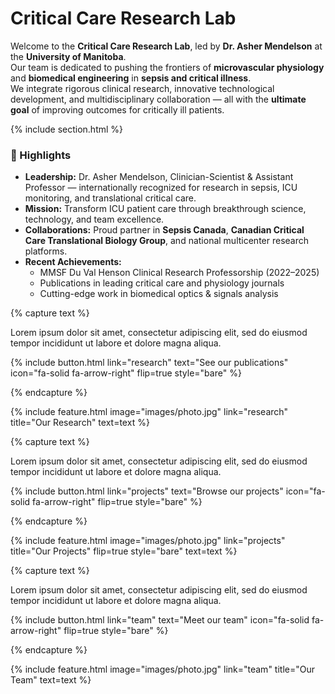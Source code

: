 ---
---

# Critical Care Research Lab 

Welcome to the **Critical Care Research Lab**, led by **Dr. Asher Mendelson** at the **University of Manitoba**.  
Our team is dedicated to pushing the frontiers of **microvascular physiology** and **biomedical engineering** in **sepsis and critical illness**.  
We integrate rigorous clinical research, innovative technological development, and multidisciplinary collaboration — all with the **ultimate goal** of improving outcomes for critically ill patients.

{% include section.html %}

### 🌟 Highlights

- **Leadership:** Dr. Asher Mendelson, Clinician-Scientist & Assistant Professor — internationally recognized for research in sepsis, ICU monitoring, and translational critical care.
- **Mission:** Transform ICU patient care through breakthrough science, technology, and team excellence.
- **Collaborations:** Proud partner in **Sepsis Canada**, **Canadian Critical Care Translational Biology Group**, and national multicenter research platforms.
- **Recent Achievements:**
  - MMSF Du Val Henson Clinical Research Professorship (2022–2025)  
  - Publications in leading critical care and physiology journals  
  - Cutting-edge work in biomedical optics & signals analysis

{% capture text %}

Lorem ipsum dolor sit amet, consectetur adipiscing elit, sed do eiusmod tempor incididunt ut labore et dolore magna aliqua.

{%
  include button.html
  link="research"
  text="See our publications"
  icon="fa-solid fa-arrow-right"
  flip=true
  style="bare"
%}

{% endcapture %}

{%
  include feature.html
  image="images/photo.jpg"
  link="research"
  title="Our Research"
  text=text
%}

{% capture text %}

Lorem ipsum dolor sit amet, consectetur adipiscing elit, sed do eiusmod tempor incididunt ut labore et dolore magna aliqua.

{%
  include button.html
  link="projects"
  text="Browse our projects"
  icon="fa-solid fa-arrow-right"
  flip=true
  style="bare"
%}

{% endcapture %}

{%
  include feature.html
  image="images/photo.jpg"
  link="projects"
  title="Our Projects"
  flip=true
  style="bare"
  text=text
%}

{% capture text %}

Lorem ipsum dolor sit amet, consectetur adipiscing elit, sed do eiusmod tempor incididunt ut labore et dolore magna aliqua.

{%
  include button.html
  link="team"
  text="Meet our team"
  icon="fa-solid fa-arrow-right"
  flip=true
  style="bare"
%}

{% endcapture %}

{%
  include feature.html
  image="images/photo.jpg"
  link="team"
  title="Our Team"
  text=text
%}
